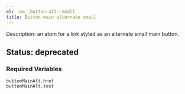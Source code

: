 ```yaml
---
el: .ma__button-alt--small
title: Button main alternate small
---
```

Description: an atom for a link styled as an alternate small main button.
## Status: deprecated
### Required Variables
~~~
buttonMainAlt.href
buttonMainAlt.text
~~~